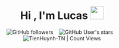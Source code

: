 <h1 align="center"><b>Hi , I'm Lucas </b><img src="https://media.giphy.com/media/hvRJCLFzcasrR4ia7z/giphy.gif" width="35"></h1>
<p align="center">
  <img alt="GitHub followers" src="https://img.shields.io/github/followers/tienhuynh-tn?style=social" />
  &nbsp;&nbsp;
  <img alt="GitHub User's stars" src="https://img.shields.io/github/stars/tienhuynh-tn?style=social" />
  &nbsp;&nbsp;
  <img alt="TienHuynh-TN | Count Views" src="https://enemo786q3svfle.m.pipedream.net" />
</p>


